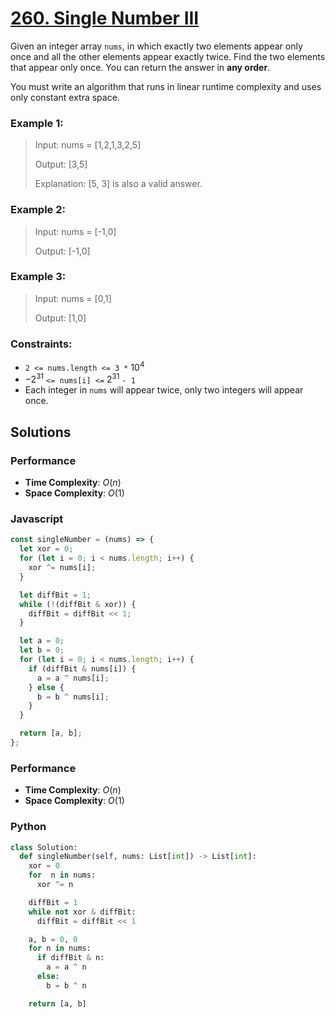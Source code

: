 # [260. Single Number III](https://leetcode.com/problems/single-number-iii/description/)

Given an integer array `nums`, in which exactly two elements appear only once and all the other elements appear exactly twice. Find the two elements that appear only once. You can return the answer in **any order**.

You must write an algorithm that runs in linear runtime complexity and uses only constant extra space.

 
### Example 1:
> Input: nums = [1,2,1,3,2,5]
>
> Output: [3,5]
>
> Explanation:  [5, 3] is also a valid answer.


### Example 2:
> Input: nums = [-1,0]
>
> Output: [-1,0]


### Example 3:
> Input: nums = [0,1]
>
> Output: [1,0]
 

### Constraints:
- `2 <= nums.length <= 3 *` $10^4$
- $-2^{31}$ `<= nums[i] <=` $2^{31}$ `- 1`
- Each integer in `nums` will appear twice, only two integers will appear once.


## Solutions

### Performance

- **Time Complexity**: $O(n)$
- **Space Complexity**: $O(1)$

### Javascript
```javascript
const singleNumber = (nums) => {
  let xor = 0;
  for (let i = 0; i < nums.length; i++) {
    xor ^= nums[i];
  }

  let diffBit = 1;
  while (!(diffBit & xor)) {
    diffBit = diffBit << 1;
  }

  let a = 0;
  let b = 0;
  for (let i = 0; i < nums.length; i++) {
    if (diffBit & nums[i]) {
      a = a ^ nums[i];
    } else {
      b = b ^ nums[i];
    }
  }

  return [a, b];
};
```

### Performance

- **Time Complexity**: $O(n)$
- **Space Complexity**: $O(1)$

### Python
```python
class Solution:
  def singleNumber(self, nums: List[int]) -> List[int]:
    xor = 0
    for  n in nums:
      xor ^= n

    diffBit = 1
    while not xor & diffBit:
      diffBit = diffBit << 1

    a, b = 0, 0
    for n in nums:
      if diffBit & n:
        a = a ^ n
      else:
        b = b ^ n

    return [a, b]
```